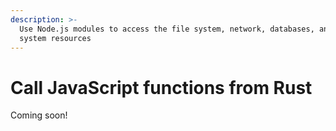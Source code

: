 ```yaml
---
description: >-
  Use Node.js modules to access the file system, network, databases, and other
  system resources
---
```


# Call JavaScript functions from Rust

Coming soon!

